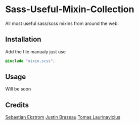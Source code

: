 # Sass-Useful-Mixin-Collection
All most useful sass/scss mixins from around the web.

## Installation
Add the file manualy just use
```scss
@include "mixin.scss";
```

## Usage
Will be soon

## Credits
[Sebastian Ekstrom](http://zerosixthree.se/8-sass-mixins-you-must-have-in-your-toolbox/)
[Justin Brazeau](https://medium.com/@justinbrazeau/10-useful-sass-mixins-for-automation-833cdee9d69b)
[Tomas Laurinavicius](http://designwoop.com/2014/07/10-useful-sass-mixins-modern-developer/)
